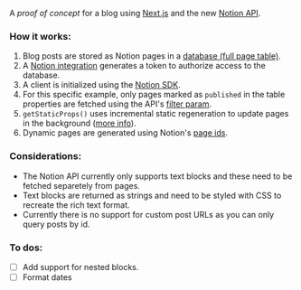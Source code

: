 A  *proof of concept* for a blog using [Next.js](https://nextjs.org/) and the new [Notion API](https://developers.notion.com/).  

### How it works:
1. Blog posts are stored as Notion pages in a [database (full page table)](https://www.notion.so/d759219987664088a6030440b8cf7225?v=341342e466484779be4a130021f0ed01).
2. A [Notion integration](https://developers.notion.com/docs/getting-started) generates a token to authorize access to the database.
3. A client is initialized using the [Notion SDK](https://developers.notion.com/reference/authentication).
4. For this specific example, only pages marked as `published` in the table properties are fetched using the API's [filter param](https://developers.notion.com/reference/post-database-query#post-database-query-filter). 
5. `getStaticProps()` uses incremental static regeneration to update pages in the background ([more info](https://nextjs.org/docs/basic-features/data-fetching#incremental-static-regeneration)). 
6. Dynamic pages are generated using Notion's [page ids](https://developers.notion.com/reference/get-page).  


### Considerations:

- The Notion API currently only supports text blocks and these need to be fetched separetely from pages.
- Text blocks are returned as strings and need to be styled with CSS to recreate the rich text format.
- Currently there is no support for custom post URLs as you can only query posts by id.

### To dos:

- [ ] Add support for nested blocks.
- [ ] Format dates
